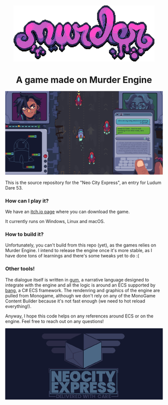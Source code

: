 <p align="center">
<img width="450" src=".github/images/murder_logo.png" alt="Murder logo">
</p>

<h1 align="center">A game made on Murder Engine</h1>

<p align="center">
<img width="800" src=".github/images/screenshot1.png" alt="Screenshot of Neo City Express">
</p>

This is the source repository for the "Neo City Express", an entry for Ludum Dare 53.

### How can I play it?
We have an [itch.io page](https://saint11.itch.io/neo-city-express) where you can download the game. 

It currently runs on Windows, Linux and macOS.

### How to build it?
Unfortunately, you can't build from this repo (yet), as the games relies on Murder Engine. I intend to release the engine once it's more stable, as I have done tons of learnings and there's some tweaks yet to do :(

### Other tools!
The dialogue itself is written in [gum](https://github.com/isadorasophia/gum), a narrative language designed to integrate with the engine and all the logic is around an ECS supported by [bang](https://github.com/isadorasophia/bang), a C# ECS framework. The rendenring and graphics of the engine are pulled from Monogame, although we don't rely on any of the MonoGame Content Builder because it's not fast enough (we need to hot reload everything!).

Anyway, I hope this code helps on any references around ECS or on the engine. Feel free to reach out on any questions!

<p align="center">
<img width="800" src=".github/images/game_logo.png" alt="Screenshot of Neo City Express"><br>
</p>
